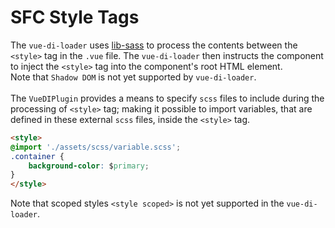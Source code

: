 # SFC Style Tags
The `vue-di-loader` uses [lib-sass](https://www.npmjs.com/package/lib-sass) to process the contents between the `<style>` tag in the `.vue` file.  The `vue-di-loader` then instructs the component to inject the `<style>` tag into the component's root HTML element.<br/>Note that `Shadow DOM` is not yet supported by `vue-di-loader`.<br/><br/>
The `VueDIPlugin` provides a means to specify `scss` files to include during the processing of `<style>` tag; making it possible to import variables, that are defined in these external `scss` files, inside the `<style>` tag.<br/>
```html
<style>
@import './assets/scss/variable.scss';
.container {
    background-color: $primary;
}
</style>
```

Note that scoped styles `<style scoped>` is not yet supported in the `vue-di-loader`.